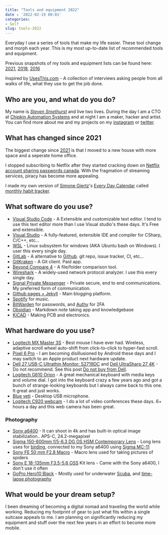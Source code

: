 ```yaml
---
title: "Tools and equipment 2022"
date : '2022-02-19 00:01'
categories:
- Self
slug: tools-2022
---
```


Everyday I use a series of tools that make my life easier. These tool change and morph each year. This is my most up-to-date list of recommended tools and equipment.

Previous snapshots of my tools and equipment lists can be found here: [2021](/current-tools-and-equipment-2021), [2018](/tools-2018), [2016](/tools-2016)

Inspired by [UsesThis.com](https://usesthis.com/) - A collection of interviews asking people from all walks of life, what they use to get the job done.

## Who are you, and what do you do?

My name is [*Steven Smethurst*](/about) and live two lives. During the day I am a CTO at [Chipkin Automation Systems](http://store.chipkin.com/) and at night I am a maker, hacker and artist. You can find more about me and my projects on my [instagram](https://instagram.com/funvill) or [twitter](https://twitter.com/funvill).

## What has changed since 2021

The biggest change since [2021](/year-in-review-2022) is that I moved to a new house with more space and a seperate home office.

I stopped subscribing to Netflix after they started cracking down on [Netflix account sharing passwords canada](https://globalnews.ca/news/9470991/netflix-account-sharing-passwords-canada/). With the fragmation of streaming services, piracy has become more appealing.

I made my own version of [Simone Giertz](https://www.simonegiertz.com/)'s [Every Day Calendar](https://www.kickstarter.com/projects/simonegiertz/the-every-day-calendar) called [monthly habit tracker](/projects/2022-monthly-habit-tracker/).

## What software do you use?

- [Visual Studio Code](https://code.visualstudio.com/) - A Extensible and customizable text editor. I tend to use this text editor more than I use Visual studio's these days. It's Free and extensible.
- [Visual Studio](https://www.visualstudio.com/vs/community/) - A fully-featured, extensible IDE and compiler for CSharp, C/C++, etc...
- [WSL](https://docs.microsoft.com/en-us/windows/wsl/install-win10) - Linux subsystem for windows (AKA Ubuntu bash on Windows). I user this every single day.
- [GitLab](https://about.gitlab.com/) - A alternative to [Github](https://github.com/). git repo, issue tracker, CI, etc...
- [GitKraken](https://www.gitkraken.com/) - A Git client. Paid app.
- [Beyond Compare 4](http://www.scootersoftware.com/) - A file/folder comparison tool.
- [Wireshark](https://www.wireshark.org/) - A widely-used network protocol analyzer. I use this every single day.
- [Signal Private Messenger](https://play.google.com/store/apps/details?id=org.thoughtcrime.securesms&hl=en) - Private secure, end to end communications. My preferred form of communication.
- [Github pages + Jekyll](https://github.com/funvill/funvill.github.io) - Main blogging platform.
- [Spotify](https://www.spotify.com/ca-en/) for music.
- [BitWarden](https://bitwarden.com/) for passwords, and [Authy](https://authy.com/) for 2FA
- [Obsidian](https://obsidian.md/) - Markdown note taking app and knowledgebase
- [KiCAD](https://kicad.org/) - Making PCB and electronics.

## What hardware do you use?

- [Logitech MX Master 3S](https://www.logitech.com/en-ca/mx/master-series.html) - Best mouse I have ever had. Wireless, adaptive scroll wheel auto-shift from click-to-click to hyper-fast scroll.
- [Pixel 6 Pro](https://en.wikipedia.org/wiki/Pixel_6) - I am becoming disillusioned by Android these days and I may switch to an Apple product next hardware update.
- [Dell 27 USB-C Ultrathin Monitor: S2719DC](https://www.dell.com/en-ca/shop/dell-27-usb-c-ultrathin-monitor-s2719dc/apd/210-aqpv/monitors-monitor-accessories) and [Dell UltraSharp 27 4K](https://www.dell.com/en-ca/shop/ultrasharp-27-4k-usb-c-monitor-u2720q/apd/210-avjv/monitors-monitor-accessories) - Do not recommend. See this post [Do not buy from Dell](/dont-buy-from-dell).
- [Logitech G610 Orion](https://www.tomsguide.com/us/logitech-g610-orion,review-3506.html) - A great mechanical keyboard with media keys and volume dial. I got into the keyboard crazy a few years ago and got a bunch of strange-looking keyboards but I always came back to this one. It great and just works.
- [Blue yeti](https://www.bluemic.com/en-us/products/yeti/) - Desktop USB microphone.
- [Logitech C920 webcam](https://www.logitech.com/en-us/product/hd-pro-webcam-c920) - I do a lot of video conferences these days. 6+ hours a day and this web camera has been great.

### Photography

- [Sony a6400](https://www.sony.ca/en/electronics/interchangeable-lens-cameras/ilce-6400) - It can shoot in 4k and has built-in optical image stabilization.. APS-C, 24.2-megapixel
- [Sigma 150-600mm f/5-6.3 DG OS HSM Contemporary Lens](https://www.sigmacanada.ca/products/150-600mm-f5-6-3-dg-os-hsm-contemporary) - Long lens uses for [birding](/projects/2021-bird-playing-cards/), connected to my Sony a6400 using [Sigma MC-11](https://www.sigma-global.com/en/accessories/mc-11/)
- [Sony FE 50 mm F2.8 Macro](https://www.sony.ca/en/electronics/camera-lenses/sel50m28) - Macro lens used for taking pictures of spiders
- [Sony E 18-135mm F3.5-5.6 OSS](https://www.sony.ca/en/electronics/camera-lenses/sel18135) Kit lens - Came with the Sony a6400, I don't use it often
- [GoPro Hero10 Black](https://gopro.com/en/us/shop/cameras/hero10-black/CHDHX-101-master.html) - Mostly used for underwater [Scuba](https://www.scuba.com/), and [time-lapse photography](https://en.wikipedia.org/wiki/Time-lapse_photography)

## What would be your dream setup?

I been dreaming of becoming a digital nomad and traveling the world while working. Reducing my footprint of gear to just what fits within a single suitcase  appeals to me. I am planning on significantly reducing my equipment and stuff over the next few years in an effort to become more mobile.

